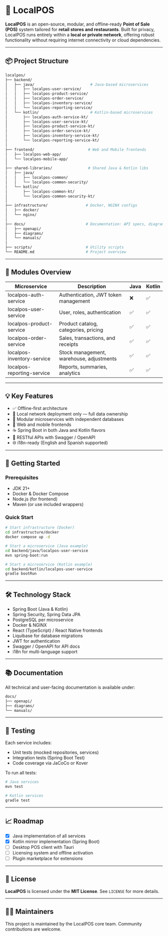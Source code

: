 # 🧾 LocalPOS

**LocalPOS** is an open-source, modular, and offline-ready **Point of Sale (POS)** system tailored for **retail stores and restaurants**. Built for privacy, LocalPOS runs entirely within a **local or private network**, offering robust functionality without requiring internet connectivity or cloud dependencies.

---

## 📦 Project Structure

```bash
localpos/
├── backend/                           
│   ├── java/                         # Java-based microservices
│   │   ├── localpos-user-service/   
│   │   ├── localpos-product-service/ 
│   │   ├── localpos-order-service/  
│   │   ├── localpos-inventory-service/
│   │   └── localpos-reporting-service/
│   └── kotlin/                       # Kotlin-based microservices
│       ├── localpos-auth-service-kt/
│       ├── localpos-user-service-kt/
│       ├── localpos-product-service-kt/
│       ├── localpos-order-service-kt/
│       ├── localpos-inventory-service-kt/
│       └── localpos-reporting-service-kt/
│
├── frontend/                        # Web and Mobile frontends
│   ├── localpos-web-app/            
│   └── localpos-mobile-app/         
│
├── shared-libraries/                # Shared Java & Kotlin libs
│   ├── java/
│   │   ├── localpos-common/
│   │   └── localpos-common-security/
│   └── kotlin/
│       ├── localpos-common-kt/
│       └── localpos-common-security-kt/
│
├── infrastructure/                 # Docker, NGINX configs
│   ├── docker/                     
│   └── nginx/                      
│
├── docs/                           # Documentation: API specs, diagrams, manuals
│   ├── openapi/                    
│   ├── diagrams/                   
│   └── manuals/                    
│
├── scripts/                        # Utility scripts
└── README.md                       # Project overview
```

---

## 🧩 Modules Overview

| Microservice               | Description                              | Java | Kotlin |
| -------------------------- | ---------------------------------------- | ---- | ------ |
| localpos-auth-service      | Authentication, JWT token management     | ❌    | ✅      |
| localpos-user-service      | User, roles, authentication              | ✅    | ✅      |
| localpos-product-service   | Product catalog, categories, pricing     | ✅    | ✅      |
| localpos-order-service     | Sales, transactions, and receipts        | ✅    | ✅      |
| localpos-inventory-service | Stock management, warehouse, adjustments | ✅    | ✅      |
| localpos-reporting-service | Reports, summaries, analytics            | ✅    | ✅      |

---

## 💡 Key Features

- ✅ Offline-first architecture
- 🔐 Local network deployment only — full data ownership
- 🧱 Modular microservices with independent databases
- 📱 Web and mobile frontends
- ☕ Spring Boot in both Java and Kotlin flavors
- 🧪 RESTful APIs with Swagger / OpenAPI
- 🌐 i18n-ready (English and Spanish supported)

---

## 🚀 Getting Started

### Prerequisites

- JDK 21+
- Docker & Docker Compose
- Node.js (for frontend)
- Maven (or use included wrappers)

### Quick Start

```bash
# Start infrastructure (Docker)
cd infrastructure/docker
docker compose up -d

# Start a microservice (Java example)
cd backend/java/localpos-user-service
mvn spring-boot:run

# Start a microservice (Kotlin example)
cd backend/kotlin/localpos-user-service
gradle bootRun
```

---

## 🛠 Technology Stack

- Spring Boot (Java & Kotlin)
- Spring Security, Spring Data JPA
- PostgreSQL per microservice
- Docker & NGINX
- React (TypeScript) / React Native frontends
- Liquibase for database migrations
- JWT for authentication
- Swagger / OpenAPI for API docs
- i18n for multi-language support

---

## 📚 Documentation

All technical and user-facing documentation is available under:

```bash
docs/
├── openapi/
├── diagrams/
└── manuals/
```

---

## 🧪 Testing

Each service includes:

- Unit tests (mocked repositories, services)
- Integration tests (Spring Boot Test)
- Code coverage via JaCoCo or Kover

To run all tests:

```bash
# Java services
mvn test

# Kotlin services
gradle test
```

---

## 📈 Roadmap

- [x] Java implementation of all services
- [x] Kotlin mirror implementation (Spring Boot)
- [ ] Desktop POS client with Tauri
- [ ] Licensing system and offline activation
- [ ] Plugin marketplace for extensions

---

## 📄 License

**LocalPOS** is licensed under the **MIT License**. See `LICENSE` for more details.

---

## 👨‍💻 Maintainers

This project is maintained by the LocalPOS core team. Community contributions are welcome.